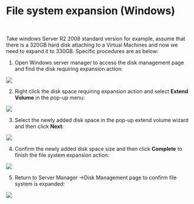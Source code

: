 # File system expansion (Windows)

<br>

Take windows Server R2 2008 standard version for example, assume that there is a 320GB hard disk attaching to a Virtual Machines and now we need to expand it to 330GB. Specific procedures are as below:

1. Open Windows server manager to access the disk management page and find the disk requiring expansion action:

![](https://github.com/jdcloudcom/cn/blob/edit/image/Elastic-Compute/CloudDisk/cloud-disk/expand-filesystem/windows_expand_001.jpg)

2. Right click the disk space requiring expansion action and select **Extend Volume** in the pop-up menu:

![](https://github.com/jdcloudcom/cn/blob/edit/image/Elastic-Compute/CloudDisk/cloud-disk/expand-filesystem/windows_expand_002.jpg)


3. Select the newly added disk space in the pop-up extend volume wizard and then click **Next**:

![](https://github.com/jdcloudcom/cn/blob/edit/image/Elastic-Compute/CloudDisk/cloud-disk/expand-filesystem/windows_expand_003.jpg)

4. Confirm the newly added disk space size and then click **Complete**  to finish the file system expansion action:

![](https://github.com/jdcloudcom/cn/blob/edit/image/Elastic-Compute/CloudDisk/cloud-disk/expand-filesystem/windows_expand_004.jpg)

5. Return to Server Manager ->Disk Management page to confirm file system is expanded:


![](https://github.com/jdcloudcom/cn/blob/edit/image/Elastic-Compute/CloudDisk/cloud-disk/expand-filesystem/windows_expand_005.jpg)







	
	


